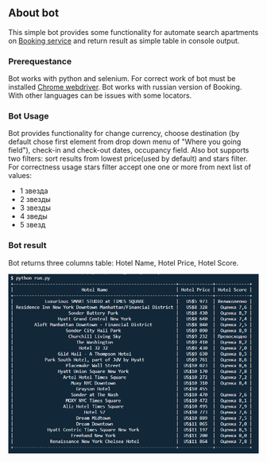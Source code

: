 ## About bot

This simple bot provides some functionality for automate search apartments on [Booking service](https://www.booking.com) and return result as simple table in console output.

### Prerequestance

Bot works with python and selenium. For correct work of bot must be installed [Chrome webdriver](https://chromedriver.chromium.org/downloads). Bot works with russian version of Booking. With other languages can be issues with some locators.

### Bot Usage

Bot provides functionality for change currency, choose destination (by default chose first element from drop down menu of "Where you going field"), check-in and check-out dates, occupancy field. Also bot supports two filters: sort results from lowest price(used by default) and stars filter. For correctness usage stars filter accept one one or more from next list of values:
- 1 звезда
- 2 звезды
- 3 звезды
- 4 зведы
- 5 звезд

### Bot result

Bot returns three columns table: Hotel Name, Hotel Price, Hotel Score.

![Bot result](assets/images/expected_result.PNG)
